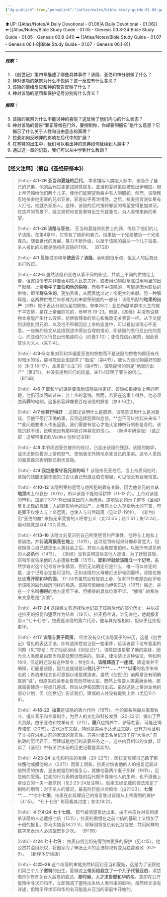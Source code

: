 ```yaml
---
{"dg-publish":true,"permalink":"/atlas/notes/bible-study-guide-01-06-genesis-04/","noteIcon":""}
---
```


⬆️UP: [[Atlas/Notes/A Daily Devotional - 01.06\|A Daily Devotional - 01.06]]
⬅️ [[Atlas/Notes/Bible Study Guide - 01.05 - Genesis 03.8-24\|Bible Study Guide - 01.05 - Genesis 03.8-24]]
➡️ [[Atlas/Notes/Bible Study Guide - 01.07 - Genesis 06.1-8\|Bible Study Guide - 01.07 - Genesis 06.1-8]]

---
##### 观察：
1. 《创世记》第四章描述了哪些具体事件？该隐、亚伯和神分别做了什么？
2. 神对该隐的献祭为什么不悦纳？这一反应有什么含义？
3. 该隐的情绪反应和神的警告反映了什么？
4. 神对该隐的惩罚和保护记号分别有什么含义？

##### 解释：
5. 该隐的献祭为什么不能讨神的喜悦？这反映了他们内心的什么状态？
6. 神对该隐的警告“罪正等候在门外，要控制你，你却要制服它”是什么意思？它揭示了什么关于人性和自由意志的真理？
7. 拉麦如何反映罪的影响在后代中的扩展？
8. 在塞特的出生中，我们可以看出神的恩典如何延续到人类中？
9. 通过这一章的记载，我们可以从中学到什么教训？

---
### 【经文注释】（摘自《圣经研修本》）

> [!info]- **4:1-26** **亚当和夏娃的后代**。
> 本章描写人类陷入罪中，该隐杀了自己的兄弟，他的后代拉麦更加肆意报复。亚当和夏娃虽然被赶出伊甸园，但上帝仍赐给他们两个儿子，使他们能期望后裔中有人制服蛇。然而，该隐残忍地杀害他无辜的兄弟亚伯，邪恶似乎再次得胜。之后，拉麦扬言说如果有人打他，他就杀死那人。这样，该隐的后代扭转邪恶的希望变得更加渺茫。在这样的背景下，经文简短地宣告塞特出生代替亚伯，为人类带来新的希望。

> [!info]- **4:1-26 该隐与亚伯**。
> 亚当和夏娃带到世上的罪，传给了他们的儿子该隐。在第4章中，它导致了嫉妒和暴力，结果是一个兄弟被另一个兄弟谋杀。随着世代的发展，暴力不断升级，以至于该隐的最后一个儿子拉麦，杀人报仇的次数是他祖先该隐的11倍。 （BTSB）

> [!info]- **4:1**
> 夏娃说耶和华**使我**得了**该隐**，表明她很乐观，但女人的后裔还未打败蛇。

> [!info]- **4:2-5**
> 虽然该隐和亚伯从事不同的职业，并献上不同的供物给上帝，但这段情节并非要表明牧人比农夫好，或者用动物献祭胜过用地里的出产献祭。上帝**看中了亚伯和他的供物**，而看不中该隐的，可能是因为亚伯的供物，即**羊群头生的**，更加贵重，从而表达出对上帝更大的奉献。另一种解释是，这两种供物后来都成为利未献祭制度的一部分：该隐所献的**地里的出产**（3节）属于表达分别为圣的祭物，参申26:2；亚伯所献羊群中头生的属于平安祭，是在上帝面前吃的，参申15:19-23。但是，《圣经》并没有说祭物本身能产生什么效果，仿佛敬拜者的信心和悔改无关紧要一样。从下文提到该隐仇恨兄弟，以及他不积极回应上帝的态度中，可以看出该隐心怀恶意。一些新约经文从这段叙述中得出合理的推论，即该隐的恶行显出他的恶心，而亚伯的义行显出他敬虔的心（约壹3:12）；亚伯凭信心献祭，因此获赞许为义人（来11:4）。

> [!info]- **4:3-5**
> 如果对耶和华偏爱亚伯的祭物而不是该隐的祭物的原因有任何暗示的话，那可能是亚伯提供了“脂油”（第4节），被认为是动物最好的部分（利3:16-17），且来自“头生”的（第4节）。该隐提供的则是”地里的出产”（第3节），并没有提到它们的质量。来11:4证明了亚伯的信心。 （BTSB）

> [!info]- **4:6-7**
> 耶和华的话是要激励该隐做得更好。该隐如果接受上帝的帮助，他仍可以回转过来，讨上帝的喜悦。然而，若要在这事上得胜，他必须脱离**罪**的辖制，这里形容罪像要吞吃该隐的野兽（参3:16注）。

> [!info]- **4:7 你若行得好**
> ：这叙述说明什么是原罪。该隐意识到什么是对是错，但他不愿行正确的事，反倒选择犯罪和忿怒。**岂不可以抬起头来吗？**此问题要求人作出回答。我们需要有信心才能认定神所行的都是善的。该隐沉默不语，说明他没有那种能讨神喜悦的信心。 （新译本研读版）（诚之按：这解释来自B.Waltke 创世记注释）

> [!info]- **4:8**
> 本节简述亚伯被杀的经过，凸显出该隐的残忍。该隐的嫉妒，或许还掺杂着对上帝的怒气，使他毫无怜悯地杀死自己的弟弟。这令人发指的蓄意谋杀表明罪已制伏该隐。

> [!info]- **4:9** 
> **我岂是看守我兄弟的吗？** 该隐杀死亚伯后，当上帝质问他时，该隐的残酷无情使他矢口否认自己知道亚伯在哪里，可见他没有丝毫悔意。

> [!info]- **4:10-12**
> 该隐所受的惩罚与他所犯的罪有关联。因为他弟兄的血**从地里**向上帝哀告（10节），所以该隐不能继续耕种（11-12节）。上帝对该隐的审判，加剧了3:17-18已经提出的人地疏离。这项惩罚预示了整本《圣经》反复出现的规律：人的罪影响地的出产。上帝原本让人享受地土的丰富，可是罪不仅使人与上帝远离，也使人与自然疏离（见3:17-19注）。 《新约》用“亚伯的血” 来指无辜受害的人呼求公义（太23:35；路11:51；来12:24），很可能就是以4:10为背景。

> [!info]- **4:13-16**
> 该隐立刻意识到自己所受惩罚的严重性，他将与土地和上帝隔绝，并将**流离飘荡在地上**（14节）。这项惩罚听起来好像非常宽大，但该隐担心自己被逐出人类社会之后，其他人会极度害怕他，以致所有遇见他的人**必杀**他（14节）。 《圣经》没有说明这些其他人是谁。为了抚慰该隐，耶和华宣告杀他的人必遭报**七倍**（15节）。**耶和华就给该隐立一个记号**，虽然学者对这个记号有许多猜测，但仍无法确定它是什么，唯一可以肯定的是，这个记号必定是可见的。正如该隐的父母被赶出伊甸园那样，该隐也被赶逐**离开耶和华的面**。 17-24节虽然没有提到上帝，但本书作者摩西似乎暗示该隐的后代经历同样的境遇。该隐可能继续向伊甸东边（16节）搬迁，并在一个名叫**挪得**的地方定居下来，但挪得的具体位置不详。 “挪得” 的希伯来文意思是“流浪”。

> [!info]- **4:17-24**
> 这段经文有选择性地记载了该隐后代的部分历史，并以描述拉麦的报复和堕落作为结束（19节）。拉麦扬言说，谁伤害他，他就报复那人“七十七倍”。拉麦是该隐的第六代孙，他与其先祖相似，但似乎比先祖更坏。

> [!info]- **4:17** **该隐与妻子同房**，
> 经文没有交代该隐妻子的来历，这是《创世记》常见的表达手法，即有选择性地记叙一些事件，给读者留下没有答案的问题（见“导论：在21世纪阅读《创世记》”）。该隐应该是娶了他的姐妹，因为全人类都是由亚当和夏娃繁衍而来的。后来，律法禁止这种做法，例如利18:9，但这时还没有这种禁令；参创5:4。**该隐建造了一座城**，建造者并不确知，可能是该隐，因为这座城是以**他儿子****……****以诺**的名字来命名的；希伯来经文也可意指以诺是建造者。虽然《创世记》前两章没有明确提到“城”，但原来的读者会自然而然地认定，既然上帝要人类遍满全地，那就需要建造一座或几座城，然后从伊甸园繁衍出去。虽然这是上帝对全地的部分计划，但《创世记》告诉我们，建城的人并没有提到上帝（尤见11:1-9）。

> [!info]- **4:18-22** 
> **拉麦**是该隐的第六代孙（18节）。他的直系后裔从事畜牧业，擅长音乐和金属制作，为后人的文化和科技发展（20-22节）做出了巨大贡献。由于亚伯和牧羊有关（2节），**雅八**也饲养牛、驴等牲畜，可能还饲养骆驼（20节）。古代近东文献，特别是美索不达米亚文献，已有力地证明了本书在洪水之前的家谱的真实性。苏美尔诸王名单记录了在“大洪水” 前执政的历代君王，而建城是他们的首要任务之一。这些内容相似的文献，证实了《圣经》中有关洪水前的历史记载是真实的。

> [!info]- **4:23-24**
> 文化和科技的发展（20-22节），因拉麦夸耀自己**杀了**那些**伤**他或**损**他的人（23节）而蒙上阴影。拉麦对伤害他的人的报复远超过他所受的伤害，显出他强烈的报复心，就像他娶两个妻子那样（19节），足显他的堕落。拉麦的行为表明该隐的后代既不尊重他人的生命，也不遵循上帝设立的一夫一妻原则（见2:23-24及注释）。后来五经记载的律法规定了相称的刑罚：对于杀人的情况，最高刑罚是以命偿命（出21:23）。**七倍****……****七十七倍**，拉麦在此炫耀自己的报复胜过该隐从上帝得到的保护（4:15）。 “七十七倍” 形容极其过度；参太18:22。

> [!info]- 补充**4:24 七十七倍**。
> 怒气被清楚表达出来。由于神应许对任何想杀该隐的人必遭报七倍（15节），拉麦的傲慢在之前七倍的基础上又增加了十倍的报复。参马太福音18:22节，耶稣则将复仇转化为饶恕，并用同样的数字来表示人必须饶恕多少次。 （BTSB）

> [!info]- **4:24 七十七倍**：
> 拉麦自信比祖先得到神更多的保护（见4:15）。他公然并滥用职权，将国家为了伸张正义的合法特权转变为独裁暴政（6:1-6）。 （新译本研读版）

> [!info]- **4:25-26**
> 这个段落的末尾突然转回到亚当和夏娃，这是为了记叙他们第三个儿子**塞特**的出生。夏娃说**上帝另给我立了一个儿子代替亚伯**，清楚暗示3:15有关女人后裔的叙述。**那时候，人才求告耶和华的名**，意即在公开敬拜中寻求耶和华，立即强调了塞特出生给人类带来的影响。虽然经文没有详述，但暗示呼求耶和华的名可能是从亚当的家庭中开始的。